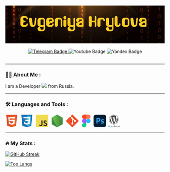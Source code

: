 ![header](https://github.com/JaneKrylove/JaneKrylove/blob/main/assets/banner_github3.jpg)


<!-- <div id="header" align="center">
  <img src="https://media.giphy.com/media/v1.Y2lkPTc5MGI3NjExa294bXlodXV3bGw5ejBrYnZ2MXRuNTR4NHR1YjlkOWZzOGM3cmFkMiZlcD12MV9pbnRlcm5hbF9naWZfYnlfaWQmY3Q9Zw/l7zabeVIt16efVp6wg/giphy.gif" width="100"/>
</div> -->


<div id="badges" align="center">
<a href="https://t.me/Sova_v_chulkah">
  <img src="https://img.shields.io/badge/Telegram-blue?style=for-the-badge&logo=Telegram&logoColor="white" alt="Telegram Badge"/>
</a>
   <img src="https://img.shields.io/badge/YouTube-red?style=for-the-badge&logo=youtube&logoColor=white" alt="Youtube Badge"/>
  <img src="https://img.shields.io/badge/Yandex-yellow?style=for-the-badge&logo=yandex&logoColor=black" alt="Yandex Badge"/>
</div>
  
<div align="center">
<img src="https://komarev.com/ghpvc/?username=JaneKrylove&style=flat-square&color=green" alt=""/>
</div>

---

### :woman_technologist: About Me :
<div align="left">
I am a Developer <img src="https://media.giphy.com/media/WUlplcMpOCEmTGBtBW/giphy.gif" width="30"> from Russia.

---

### :hammer_and_wrench: Languages and Tools :

<div>
<img src="https://github.com/devicons/devicon/blob/master/icons/html5/html5-original.svg" title="HTML5" alt="HTML5" width="40" height="40"/>&nbsp;
<img src="https://github.com/devicons/devicon/blob/master/icons/css3/css3-original.svg" title="CSS3" alt="CSS3" width="40" height="40"/>&nbsp;
 <img src="https://github.com/devicons/devicon/blob/master/icons/javascript/javascript-original.svg" title="JavaScript" alt="JavaScript" width="40" height="40"/>&nbsp;
 <img src="https://github.com/devicons/devicon/blob/master/icons/nodejs/nodejs-original.svg" title="NodeJS" alt="NodeJS" width="40" height="40"/>&nbsp;
 <img src="https://github.com/devicons/devicon/blob/master/icons/git/git-original.svg" title="Git" **alt="Git" width="40" height="40"/>
 <img src="https://github.com/devicons/devicon/blob/master/icons/figma/figma-original.svg" title="Figma" **alt="Figmat" width="40" height="40"/>
 <img src="https://github.com/devicons/devicon/blob/master/icons/photoshop/photoshop-original.svg" title="Photoshop" alt="Photoshop" width="40" height="40"/>&nbsp;<img src="https://github.com/devicons/devicon/blob/master/icons/wordpress/wordpress-original.svg" title="Photoshop" alt="Photoshop" width="40" height="40"/>&nbsp;
</div>
 
  ---

### :fire: My Stats :

[![GitHub Streak](http://github-readme-streak-stats.herokuapp.com?user=JaneKrylove&theme=dark&background=000000)](https://git.io/streak-stats)

[![Top Langs](https://github-readme-stats.vercel.app/api/top-langs/?username=JaneKrylove&layout=compact&theme=vision-friendly-dark)](https://github.com/anuraghazra/github-readme-stats)
